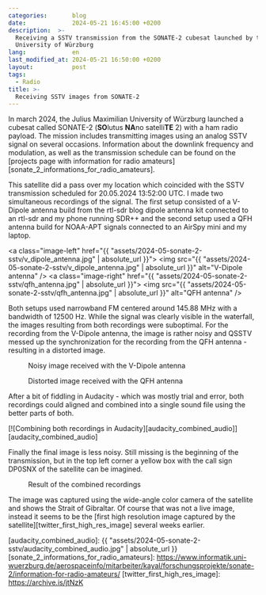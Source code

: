 ```yaml
---
categories:       blog
date:             2024-05-21 16:45:00 +0200
description:  >-
  Receiving a SSTV transmission from the SONATE-2 cubesat launched by the
  University of Würzburg
lang:             en
last_modified_at: 2024-05-21 16:50:00 +0200
layout:           post
tags:
  - Radio
title: >-
  Receiving SSTV images from SONATE-2
---
```


In march 2024, the Julius Maximilian University of Würzburg launched a cubesat
called SONATE-2 (**SO**lutus **NA**no satelli**TE** 2) with a ham radio payload.
The mission includes transmitting images using an analog SSTV signal on several
occasions.
Information about the downlink frequency and modulation, as well as the
transmission schedule can be found on the
[projects page with information for radio amateurs][sonate_2_informations_for_radio_amateurs].

This satellite did a pass over my location which coincided with the SSTV
transmission scheduled for 20.05.2024 13:52:00 UTC.
I made two simultaneous recordings of the signal.
The first setup consisted of a V-Dipole antenna build from the rtl-sdr blog
dipole antenna kit connected to an rtl-sdr and my phone running SDR++ and the
second setup used a QFH antenna build for NOAA-APT signals connected to an AirSpy
mini and my laptop.

<a class="image-left" href="{{ "assets/2024-05-sonate-2-sstv/v_dipole_antenna.jpg" | absolute_url }}">
<img src="{{ "assets/2024-05-sonate-2-sstv/v_dipole_antenna.jpg" | absolute_url }}" alt="V-Dipole antenna" />
</a>
<a class="image-right" href="{{ "assets/2024-05-sonate-2-sstv/qfh_antenna.jpg" | absolute_url }}">
  <img src="{{ "assets/2024-05-sonate-2-sstv/qfh_antenna.jpg" | absolute_url }}" alt="QFH antenna" />
</a>

Both setups used narrowband FM centered around 145.88 MHz with a bandwidth of
12500 Hz.
While the signal was clearly visible in the waterfall, the images resulting from
both recordings were suboptimal.
For the recording from the V-Dipole antenna, the image is rather noisy and QSSTV
messed up the synchronization for the recording from the QFH antenna - resulting
in a distorted image.

<figure class="image-left">
  <a href="{{ "assets/2024-05-sonate-2-sstv/2024-05-20_13-52-00_sonate-2_sstv_dipole.png" | absolute_url }}">
    <img src="{{ "assets/2024-05-sonate-2-sstv/2024-05-20_13-52-00_sonate-2_sstv_dipole.png" | absolute_url }}" alt="" />
  </a>
  <figcaption>Noisy image received with the V-Dipole antenna</figcaption>
</figure>
<figure class="image-right">
  <a href="{{ "assets/2024-05-sonate-2-sstv/2024-05-20_13-52-00_sonate-2_sstv_qfh.png" | absolute_url }}">
    <img src="{{ "assets/2024-05-sonate-2-sstv/2024-05-20_13-52-00_sonate-2_sstv_qfh.png" | absolute_url }}" alt="" />
  </a>
  <figcaption>Distorted image received with the QFH antenna</figcaption>
</figure>

After a bit of fiddling in Audacity - which was mostly trial and error, both
recordings could aligned and combined into a single sound file using the better
parts of both.

[![Combining both recordings in Audacity][audacity_combined_audio]][audacity_combined_audio]

Finally the final image is less noisy.
Still missing is the beginning of the transmission, but in the top left corner
a yellow box with the call sign DP0SNX of the satellite can be imagined.

<figure>
  <a href="{{ "assets/2024-05-sonate-2-sstv/2024-05-20_13-52-00_sonate-2_sstv.png" | absolute_url }}">
    <img src="{{ "assets/2024-05-sonate-2-sstv/2024-05-20_13-52-00_sonate-2_sstv.png" | absolute_url }}" alt="" />
  </a>
  <figcaption>Result of the combined recordings</figcaption>
</figure>

The image was captured using the wide-angle color camera of the satellite and
shows the Strait of Gibraltar.
Of course that was not a live image, instead it seems to be the
[first high resolution image captured by the satellite][twitter_first_high_res_image]
several weeks earlier.

  [audacity_combined_audio]: {{ "assets/2024-05-sonate-2-sstv/audacity_combined_audio.jpg" | absolute_url }}
  [sonate_2_informations_for_radio_amateurs]: https://www.informatik.uni-wuerzburg.de/aerospaceinfo/mitarbeiter/kayal/forschungsprojekte/sonate-2/information-for-radio-amateurs/
  [twitter_first_high_res_image]: https://archive.is/jtNzK
